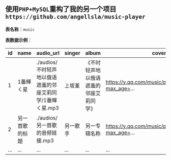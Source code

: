  使用`` PHP+MySQL ``重构了我的另一个项目
 `` https://github.com/angellsla/music-player ``<br>
----

**表名称**：`music`

**表数据示例**：

| id | name                  | audio_url                                                   | singer   | album                                         | cover                                                   | time   | list_name  |
|----|-----------------------|--------------------------------------------------------------|----------|-----------------------------------------------|---------------------------------------------------------|--------|---------------|
| 1  | 1番輝く星             | ./audios/不时轻声地以俄语遮羞的邻座艾莉同学/1番輝く星.mp3      | 上坂堇    | 《不时轻声地以俄语遮羞的邻座艾莉同学》         | https://y.qq.com/music/photo_new/..._1.jpg?max_age=...   | 03:55  | 遮羞艾莉    |
| 2  | 另一首歌的标题        | ./audios/另一首歌的音频链接.mp3                              | 另一歌手 | 另一专辑名称                                  | https://y.qq.com/music/photo_new/..._2.jpg?max_age=...   | 04:20  | 列表名，select标签筛选用的|
| ...| ...                   | ...                                                          | ...      | ...                                           | ...                                                     | ...    | ...  |
